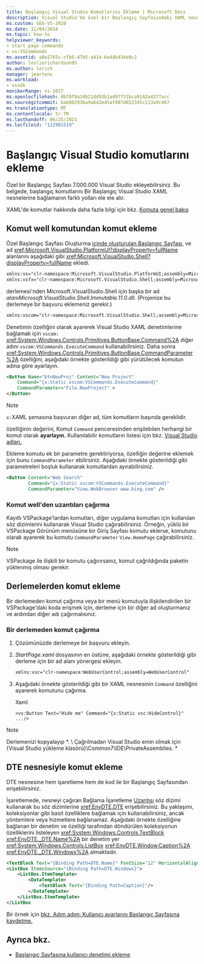 ```yaml
---
title: Başlangıç Visual Studio Komutlarını Ekleme | Microsoft Docs
description: Visual Studio'de özel bir Başlangıç Sayfasındaki XAML nesnelerine farklı komutlar bağlamanın Visual Studio.
ms.custom: SEO-VS-2020
ms.date: 11/04/2016
ms.topic: how-to
helpviewer_keywords:
- start page commands
- vs:VSCommands
ms.assetid: a8e2765c-cfb5-47b5-a414-6e48b434e0c2
author: leslierichardson95
ms.author: lerich
manager: jmartens
ms.workload:
- vssdk
monikerRange: vs-2017
ms.openlocfilehash: 0bf0f9a3db21dd93b1a497731bca9142a4377acc
ms.sourcegitcommit: bab002936a9a642e45af407d652345c113a9c467
ms.translationtype: MT
ms.contentlocale: tr-TR
ms.lasthandoff: 06/25/2021
ms.locfileid: "112901519"
---
```

# <a name="add-visual-studio-commands-to-a-start-page"></a>Başlangıç Visual Studio komutlarını ekleme

Özel bir Başlangıç Sayfası 7.000.000 Visual Studio ekleyebilirsiniz. Bu belgede, başlangıç komutlarını Bir Başlangıç Visual Studio XAML nesnelerine bağlamanın farklı yolları ele ele alır.

XAML'de komutlar hakkında daha fazla bilgi için bkz. [Komuta genel bakış](/dotnet/framework/wpf/advanced/commanding-overview)

## <a name="add-commands-from-the-command-well"></a>Komut well komutundan komut ekleme

Özel Başlangıç Sayfası Oluşturma [içinde oluşturulan Başlangıç Sayfası,](../extensibility/creating-a-custom-start-page.md) ve ad <xref:Microsoft.VisualStudio.PlatformUI?displayProperty=fullName> alanlarını aşağıdaki gibi <xref:Microsoft.VisualStudio.Shell?displayProperty=fullName> ekledi.

```xml
xmlns:vs="clr-namespace:Microsoft.VisualStudio.PlatformUI;assembly=Microsoft.VisualStudio.Shell.14.0"
xmlns:vsfx="clr-namespace:Microsoft.VisualStudio.Shell;assembly=Microsoft.VisualStudio.Shell.14.0"
```

derlemesi'nden Microsoft.VisualStudio.Shell için başka bir ad *alanıMicrosoft.VisualStudio.Shell.Immutable.11.0.dll.* (Projenize bu derlemeye bir başvuru eklemeniz gerekir.)

```xml
xmlns:vscom="clr-namespace:Microsoft.VisualStudio.Shell;assembly=Microsoft.VisualStudio.Shell.Immutable.11.0"
```

Denetimin özelliğini olarak ayarerek Visual Studio XAML denetimlerine bağlamak için `vscom:` <xref:System.Windows.Controls.Primitives.ButtonBase.Command%2A> diğer adını `vscom:VSCommands.ExecuteCommand` kullanabilirsiniz. Daha sonra <xref:System.Windows.Controls.Primitives.ButtonBase.CommandParameter%2A> özelliğini, aşağıdaki örnekte gösterildiği gibi yürütülecek komutun adına göre ayarlayın.

```xml
<Button Name="btnNewProj" Content="New Project"
    Command="{x:Static vscom:VSCommands.ExecuteCommand}"
    CommandParameter="File.NewProject" >
</Button>
```

> [!NOTE]
> `x:`XAML şemasına başvuran diğer ad, tüm komutların başında gereklidir.

 özelliğinin değerini, Komut `Command` penceresinden erişilebilen herhangi bir komut olarak **ayarlayın.** Kullanılabilir komutların listesi için bkz. [Visual Studio adları.](../ide/reference/visual-studio-command-aliases.md)

 Ekleme komutu ek bir parametre gerektiriyorsa, özelliğin değerine eklemek için bunu `CommandParameter` ebilirsiniz. Aşağıdaki örnekte gösterildiği gibi parametreleri boşluk kullanarak komutlardan ayırabilirsiniz.

```xml
<Button Content="Web Search"
        Command="{x:Static vscom:VSCommands.ExecuteCommand}"
        CommandParameter="View.WebBrowser www.bing.com" />
```

### <a name="call-extensions-from-the-command-well"></a>Komut well'den uzantıları çağırma
 Kayıtlı VSPackage'lardan komutları, diğer uygulama komutları için kullanılan söz dizimlerini kullanarak Visual Studio çağırabilirsiniz. Örneğin, yüklü bir VSPackage Görünüm  menüsüne bir  Giriş Sayfası komutu eklerse, komutunu olarak ayarerek bu komutu `CommandParameter` `View.HomePage` çağırabilirsiniz.

> [!NOTE]
> VSPackage ile ilişkili bir komutu çağırırsanız, komut çağrıldığında paketin yüklenmiş olması gerekir.

## <a name="add-commands-from-assemblies"></a>Derlemelerden komut ekleme
 Bir derlemeden komut çağırma veya bir menü komutuyla ilişkilendirilen bir VSPackage'daki koda erişmek için, derleme için bir diğer ad oluşturmanız ve ardından diğer adı çağırmalısınız.

### <a name="to-call-a-command-from-an-assembly"></a>Bir derlemeden komut çağırma

1. Çözümünüzde derlemeye bir başvuru ekleyin.

2. *StartPage.xaml* dosyasının en üstüne, aşağıdaki örnekte gösterildiği gibi derleme için bir ad alanı yönergesi ekleyin.

    ```xml
    xmlns:vsc="clr-namespace:WebUserControl;assembly=WebUserControl"
    ```

3. Aşağıdaki örnekte gösterildiği gibi bir XAML nesnesinin `Command` özelliğini ayarerek komutunu çağırma.

     Xaml

    ```
    <vs:Button Text="Hide me" Command="{x:Static vsc:HideControl}" .../>
    ```

> [!NOTE]
> Derlemenizi kopyalayıp *. \\ Çağrılmadan Visual Studio emin olmak için {Visual Studio yükleme klasörü}\Common7\IDE\PrivateAssemblies. \*

## <a name="add-commands-with-the-dte-object"></a>DTE nesnesiyle komut ekleme
 DTE nesnesine hem işaretleme hem de kod ile bir Başlangıç Sayfasından erişebilirsiniz.

 İşaretlemede, nesneyi çağıran Bağlama İşaretleme [Uzantısı](/dotnet/framework/wpf/advanced/binding-markup-extension) söz dizimi kullanarak bu söz dizimlerine <xref:EnvDTE.DTE> erişebilirsiniz. Bu yaklaşımı, koleksiyonlar gibi basit özelliklere bağlamak için kullanabilirsiniz, ancak yöntemlere veya hizmetlere bağlanamaz. Aşağıdaki örnekte özelliğine bağlanan bir denetim ve özelliği tarafından döndürülen koleksiyonun özelliklerini listeleyen <xref:System.Windows.Controls.TextBlock> <xref:EnvDTE._DTE.Name%2A> bir denetim yer <xref:System.Windows.Controls.ListBox> <xref:EnvDTE.Window.Caption%2A> <xref:EnvDTE._DTE.Windows%2A> almaktadır.

```xml
<TextBlock Text="{Binding Path=DTE.Name}" FontSize="12" HorizontalAlignment="Center"/>
<ListBox ItemsSource="{Binding Path=DTE.Windows}">
    <ListBox.ItemTemplate>
        <DataTemplate>
            <TextBlock Text="{Binding Path=Caption}"/>
        </DataTemplate>
    </ListBox.ItemTemplate>
</ListBox
```

 Bir örnek için [bkz. Adım adım: Kullanıcı ayarlarını Başlangıç Sayfasına kaydetme.](../extensibility/walkthrough-saving-user-settings-on-a-start-page.md)

## <a name="see-also"></a>Ayrıca bkz.

- [Başlangıç Sayfasına kullanıcı denetimi ekleme](../extensibility/adding-user-control-to-the-start-page.md)
